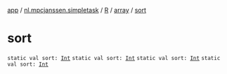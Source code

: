 [app](../../../index.md) / [nl.mpcjanssen.simpletask](../../index.md) / [R](../index.md) / [array](index.md) / [sort](.)

# sort

`static val sort: `[`Int`](https://kotlinlang.org/api/latest/jvm/stdlib/kotlin/-int/index.html)
`static val sort: `[`Int`](https://kotlinlang.org/api/latest/jvm/stdlib/kotlin/-int/index.html)
`static val sort: `[`Int`](https://kotlinlang.org/api/latest/jvm/stdlib/kotlin/-int/index.html)
`static val sort: `[`Int`](https://kotlinlang.org/api/latest/jvm/stdlib/kotlin/-int/index.html)